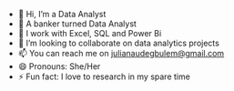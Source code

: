 - 👋 Hi, I’m a Data Analyst
- 👀 A banker turned Data Analyst
- 🌱 I work with Excel, SQL and Power Bi
- 💞️ I’m looking to collaborate on data analytics projects
- 📫 You can reach me on julianaudegbulem@gmail.com
- 😄 Pronouns: She/Her
- ⚡ Fun fact: I love to research in my spare time

<!---
JulianaUde/JulianaUde is a ✨ special ✨ repository because its `README.md` (this file) appears on your GitHub profile.
You can click the Preview link to take a look at your changes.
--->
